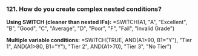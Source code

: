 ### 121. **How do you create complex nested conditions?**

**Using SWITCH (cleaner than nested IFs):**
=SWITCH(A1,
"A", "Excellent",
"B", "Good",
"C", "Average",
"D", "Poor",
"F", "Fail",
"Invalid Grade")

**Multiple variable conditions:**
=SWITCH(TRUE,
AND(A1>90, B1="Y"), "Tier 1",
AND(A1>80, B1="Y"), "Tier 2",
AND(A1>70), "Tier 3",
"No Tier")
